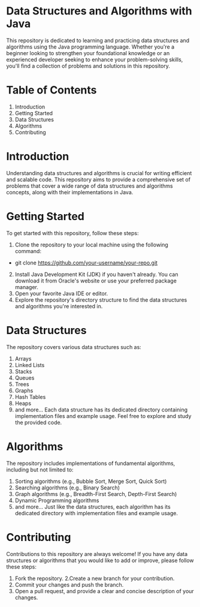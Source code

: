 # Data Structures and Algorithms with Java
This repository is dedicated to learning and practicing data structures and algorithms using the Java programming language. Whether you're a beginner looking to strengthen your foundational knowledge or an experienced developer seeking to enhance your problem-solving skills, you'll find a collection of problems and solutions in this repository.

# Table of Contents
1. Introduction
2. Getting Started
3. Data Structures
4. Algorithms
5. Contributing

# Introduction
Understanding data structures and algorithms is crucial for writing efficient and scalable code. This repository aims to provide a comprehensive set of problems that cover a wide range of data structures and algorithms concepts, along with their implementations in Java.

# Getting Started
To get started with this repository, follow these steps:

1. Clone the repository to your local machine using the following command:
* git clone https://github.com/your-username/your-repo.git
2. Install Java Development Kit (JDK) if you haven't already. You can download it from Oracle's website or use your preferred package manager.
3. Open your favorite Java IDE or editor.
4. Explore the repository's directory structure to find the data structures and algorithms you're interested in.

# Data Structures
The repository covers various data structures such as:

1. Arrays
2. Linked Lists
3. Stacks
4. Queues
5. Trees
6. Graphs
7. Hash Tables
8. Heaps
9. and more...
Each data structure has its dedicated directory containing implementation files and example usage. Feel free to explore and study the provided code.

# Algorithms
The repository includes implementations of fundamental algorithms, including but not limited to:

1. Sorting algorithms (e.g., Bubble Sort, Merge Sort, Quick Sort)
2. Searching algorithms (e.g., Binary Search)
3. Graph algorithms (e.g., Breadth-First Search, Depth-First Search)
4. Dynamic Programming algorithms
5. and more...
Just like the data structures, each algorithm has its dedicated directory with implementation files and example usage.

# Contributing
Contributions to this repository are always welcome! If you have any data structures or algorithms that you would like to add or improve, please follow these steps:

1. Fork the repository.
2.Create a new branch for your contribution.
3. Commit your changes and push the branch.
4. Open a pull request, and provide a clear and concise description of your changes.


